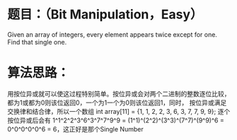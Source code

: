 # 题目：（Bit Manipulation，Easy）
Given an array of integers, every element appears twice except for one. Find that single one.

# 算法思路：
  用按位异或就可以使这过程特别简单。按位异或会对两个二进制的整数逐位比较，都为1或都为0则该位返回0，一个为1一个为0则该位返回1，同时，
按位异或满足交换律和结合律，所以一个数组
    int array[11] = {1, 1, 2, 2, 3, 6, 3, 7, 7, 9, 9};
逐个按位异或后会有 1^1^2^2^3^6^3^7^7^9^9 = (1^1)^(2^2)^(3^3)^(7^7)^(9^9)^6 = 0^0^0^0^0^6 = 6，这正好是那个Single Number
